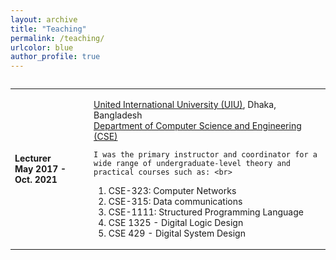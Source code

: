 ```yaml
---
layout: archive
title: "Teaching"
permalink: /teaching/
urlcolor: blue
author_profile: true
---
```


<style>
table, tr, td {
    border: none;
	font-size: 14px;
}
  
</style>
<div style="height:350px;overflow:auto;border:0px;border-collapse: collapse;" >
	<table  border="none" style="border:0px;border-collapse: collapse;" rules="none" >
	<colgroup>
       	<col span="1" style="width: 25%;">
       	<col span="1" style="width: 75%;">
	</colgroup>

<tr>
<td> <b> Lecturer <br> May 2017 - Oct. 2021 </b> </td> 
<td> 
<p>
	<a href="https://www.uiu.ac.bd/">United International University (UIU)</a>, Dhaka, Bangladesh <br>
	<a href="https://cse.uiu.ac.bd/"> Department of Computer Science and Engineering (CSE)</a> <br>
        
	I was the primary instructor and coordinator for a wide range of undergraduate-level theory and practical courses such as: <br>

 
1. CSE-323: Computer Networks <br> 
2. CSE-315: Data communications <br>
3. CSE-1111: Structured Programming Language <br>
4. CSE 1325 - Digital Logic Design <br>
5. CSE 429 -  Digital System Design
</p>
</td>
</tr>
